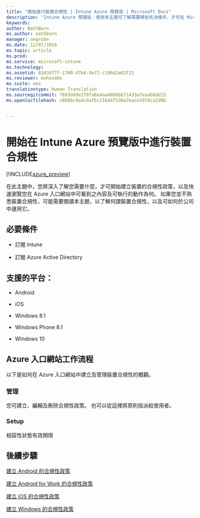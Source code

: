 ```yaml
---
title: "開始進行裝置合規性 | Intune Azure 預覽版 | Microsoft Docs"
description: "Intune Azure 預覽版︰使用本主題可了解需要哪些先決條件，才可在 Microsoft Intune 中建立合規性政策"
keywords: 
author: NathBarn
ms.author: nathbarn
manager: angrobe
ms.date: 12/07/2016
ms.topic: article
ms.prod: 
ms.service: microsoft-intune
ms.technology: 
ms.assetid: 8103df7f-1700-47b4-9a72-c196d2a02f22
ms.reviewer: muhosabe
ms.suite: ems
translationtype: Human Translation
ms.sourcegitcommit: 7693d49e2f0fa6e4aa40b6bb71433a7eaab8dd15
ms.openlocfilehash: c868bc9adc0afbc216d47530a7eace10f8ca2d9b


---
```


# <a name="get-started-with-device-compliance-in-intune-azure-preview"></a>開始在 Intune Azure 預覽版中進行裝置合規性


[!INCLUDE[azure_preview](../includes/azure_preview.md)]

在此主題中，您將深入了解您需要什麼，才可開始建立裝置的合規性政策，以及快速瀏覽您在 Azure 入口網站中可看到之內容及可執行的動作為何。 如果您並不熟悉裝置合規性，可能需要閱讀本主題，以了解何謂裝置合規性，以及可如何於公司中運用它。

##  <a name="pre-requisites"></a>必要條件


-   訂閱 Intune

-   訂閱 Azure Active Directory



##  <a name="supported-platforms"></a>支援的平台：


-   Android

-   iOS

-   Windows 8.1

-   Windows Phone 8.1

-   Windows 10

##  <a name="azure-portal-workflow"></a>Azure 入口網站工作流程


以下是如何在 Azure 入口網站中建立及管理裝置合規性的概觀。

<!---### Overview

When you choose the **Set device compliance** workload, the blade opens with an  **Overview** section that displays a summary view of your compliance policies that you have created and the status of the devices they have been applied to. If you
don’t have any policies configured yet, the overview will just include the various reports but with no data.--->

### <a name="manage"></a>管理

您可建立、編輯及刪除合規性政策。 也可以從這裡將原則指派給使用者。

<!---### Monitor

This section is a detailed view of what you see in the **Overview**. A list of all the reports are displayed in this section and you can interactively drill down through each of these reports.--->

### <a name="setup"></a>Setup

相容性狀態有效期限

##  <a name="next-steps"></a>後續步驟
[建立 Android 的合規性政策](create-a-compliance-policy-for-android.md)

[建立 Android for Work 的合規性政策](create-a-compliance-policy-for-android-for-work.md)

[建立 iOS 的合規性政策](create-a-compliance-policy-for-ios.md)

[建立 Windows 的合規性政策](create-a-compliance-policy-for-windows.md)



<!--HONumber=Feb17_HO1-->


